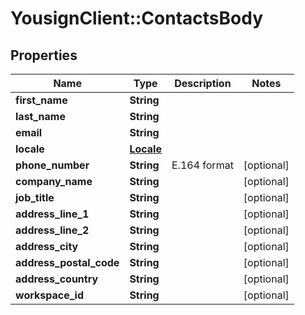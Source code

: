 # YousignClient::ContactsBody

## Properties
Name | Type | Description | Notes
------------ | ------------- | ------------- | -------------
**first_name** | **String** |  | 
**last_name** | **String** |  | 
**email** | **String** |  | 
**locale** | [**Locale**](Locale.md) |  | 
**phone_number** | **String** | E.164 format | [optional] 
**company_name** | **String** |  | [optional] 
**job_title** | **String** |  | [optional] 
**address_line_1** | **String** |  | [optional] 
**address_line_2** | **String** |  | [optional] 
**address_city** | **String** |  | [optional] 
**address_postal_code** | **String** |  | [optional] 
**address_country** | **String** |  | [optional] 
**workspace_id** | **String** |  | [optional] 

